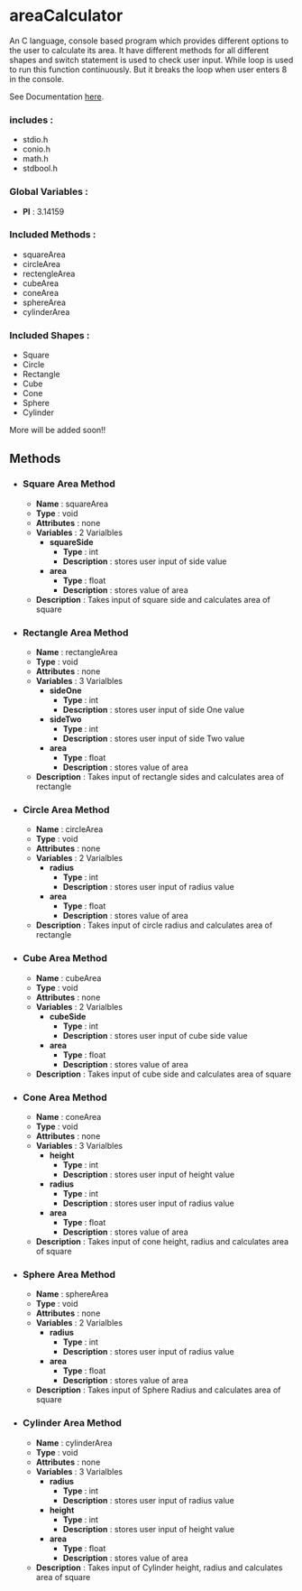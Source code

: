 # areaCalculator

An C language, console based program which provides different options to the user to calculate its area. It have different methods for all different shapes and switch statement is used to check user input. While loop is used to run this function continuously. But it breaks the loop when user enters 8 in the console.

See Documentation [here](https://harshppatel.github.io/area%20Calculator%20Documentation%20C%20Language/area_calculator_8c.html).

### includes :
- stdio.h
- conio.h
- math.h
- stdbool.h

### Global Variables :
- **PI** : 3.14159

### Included Methods : 
- squareArea
- circleArea
- rectengleArea
- cubeArea
- coneArea
- sphereArea
- cylinderArea

### Included Shapes : 
- Square
- Circle
- Rectangle
- Cube
- Cone
- Sphere
- Cylinder

More will be added soon!!

## Methods
- ### Square Area Method
	- **Name** : squareArea
	- **Type** : void
	- **Attributes** : none
	- **Variables** : 2 Varialbles
		- **squareSide**
			- **Type** : int
			- **Description** : stores user input of side value	
		- **area**
			- **Type** : float
			- **Description** : stores value of area
	- **Description** : Takes input of square side and calculates area of square

- ### Rectangle Area Method
	- **Name** : rectangleArea
	- **Type** : void
	- **Attributes** : none
	- **Variables** : 3 Varialbles
		- **sideOne**
			- **Type** : int
			- **Description** : stores user input of side One value	
		- **sideTwo**
			- **Type** : int
			- **Description** : stores user input of side Two value	
		- **area**
			- **Type** : float
			- **Description** : stores value of area
	- **Description** : Takes input of rectangle sides and calculates area of rectangle

- ### Circle Area Method
	- **Name** : circleArea
	- **Type** : void
	- **Attributes** : none
	- **Variables** : 2 Varialbles
		- **radius**
			- **Type** : int
			- **Description** : stores user input of radius value	
		- **area**
			- **Type** : float
			- **Description** : stores value of area
	- **Description** : Takes input of circle radius and calculates area of rectangle

- ### Cube Area Method
	- **Name** : cubeArea
	- **Type** : void
	- **Attributes** : none
	- **Variables** : 2 Varialbles
		- **cubeSide**
			- **Type** : int
			- **Description** : stores user input of cube side value	
		- **area**
			- **Type** : float
			- **Description** : stores value of area
	- **Description** : Takes input of cube side and calculates area of square

- ### Cone Area Method
	- **Name** : coneArea
	- **Type** : void
	- **Attributes** : none
	- **Variables** : 3 Varialbles
		- **height**
			- **Type** : int
			- **Description** : stores user input of height value	
        - **radius**
			- **Type** : int
			- **Description** : stores user input of radius value	
		- **area**
			- **Type** : float
			- **Description** : stores value of area
	- **Description** : Takes input of cone height, radius and calculates area of square

- ### Sphere Area Method
	- **Name** : sphereArea
	- **Type** : void
	- **Attributes** : none
	- **Variables** : 2 Varialbles
		- **radius**
			- **Type** : int
			- **Description** : stores user input of radius value	
		- **area**
			- **Type** : float
			- **Description** : stores value of area
	- **Description** : Takes input of Sphere Radius and calculates area of square

- ### Cylinder Area Method
	- **Name** : cylinderArea
	- **Type** : void
	- **Attributes** : none
	- **Variables** : 3 Varialbles
		- **radius**
			- **Type** : int
			- **Description** : stores user input of radius value	
		- **height**
			- **Type** : int
			- **Description** : stores user input of height value	
		- **area**
			- **Type** : float
			- **Description** : stores value of area
	- **Description** : Takes input of Cylinder height, radius and calculates area of square
